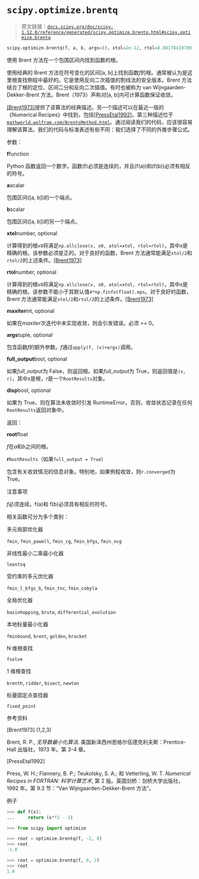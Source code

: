 # `scipy.optimize.brentq`

> 原文链接：[`docs.scipy.org/doc/scipy-1.12.0/reference/generated/scipy.optimize.brentq.html#scipy.optimize.brentq`](https://docs.scipy.org/doc/scipy-1.12.0/reference/generated/scipy.optimize.brentq.html#scipy.optimize.brentq)

```py
scipy.optimize.brentq(f, a, b, args=(), xtol=2e-12, rtol=8.881784197001252e-16, maxiter=100, full_output=False, disp=True)
```

使用 Brent 方法在一个包围区间内找到函数的根。

使用经典的 Brent 方法在符号变化的区间[a, b]上找到函数*f*的根。通常被认为是这里根查找例程中最好的。它是使用反向二次插值的割线法的安全版本。Brent 方法结合了根的定位、区间二分和反向二次插值。有时也被称为 van Wijngaarden-Dekker-Brent 方法。Brent（1973）声称对[a, b]内可计算函数保证收敛。

[[Brent1973]](#rcf302ff4bf60-brent1973)提供了该算法的经典描述。另一个描述可以在最近一版的《Numerical Recipes》中找到，包括[[PressEtal1992]](#rcf302ff4bf60-pressetal1992)。第三种描述位于[`mathworld.wolfram.com/BrentsMethod.html`](http://mathworld.wolfram.com/BrentsMethod.html)。通过阅读我们的代码，应该很容易理解该算法。我们的代码与标准表述有些不同：我们选择了不同的外推步骤公式。

参数：

**f**function

Python 函数返回一个数字。函数\(f\)必须是连续的，并且\(f(a)\)和\(f(b)\)必须有相反的符号。

**a**scalar

包围区间\([a, b]\)的一个端点。

**b**scalar

包围区间\([a, b]\)的另一个端点。

**xtol**number, optional

计算得到的根`x0`将满足`np.allclose(x, x0, atol=xtol, rtol=rtol)`，其中*x*是精确的根。该参数必须是正的。对于良好的函数，Brent 方法通常能满足`xtol/2`和`rtol/2`的上述条件。[[Brent1973]](#rcf302ff4bf60-brent1973)

**rtol**number, optional

计算得到的根`x0`将满足`np.allclose(x, x0, atol=xtol, rtol=rtol)`，其中*x*是精确的根。该参数不能小于其默认值`4*np.finfo(float).eps`。对于良好的函数，Brent 方法通常能满足`xtol/2`和`rtol/2`的上述条件。[[Brent1973]](#rcf302ff4bf60-brent1973)

**maxiter**int, optional

如果在*maxiter*次迭代中未实现收敛，则会引发错误。必须 >= 0。

**args**tuple, optional

包含函数*f*的额外参数。*f*通过`apply(f, (x)+args)`调用。

**full_output**bool, optional

如果*full_output*为 False，则返回根。如果*full_output*为 True，则返回值是`(x, r)`，其中*x*是根，*r*是一个`RootResults`对象。

**disp**bool, optional

如果为 True，则在算法未收敛时引发 RuntimeError。否则，收敛状态记录在任何`RootResults`返回对象中。

返回：

**root**float

*f*在*a*和*b*之间的根。

**r**`RootResults`（如果`full_output = True`）

包含有关收敛情况的信息对象。特别地，如果例程收敛，则`r.converged`为 True。

注意事项

*f*必须连续。f(a)和 f(b)必须具有相反的符号。

相关函数可分为多个类别：

多元局部优化器

`fmin`, `fmin_powell`, `fmin_cg`, `fmin_bfgs`, `fmin_ncg`

非线性最小二乘最小化器

`leastsq`

受约束的多元优化器

`fmin_l_bfgs_b`, `fmin_tnc`, `fmin_cobyla`

全局优化器

`basinhopping`, `brute`, `differential_evolution`

本地标量最小化器

`fminbound`, `brent`, `golden`, `bracket`

N 维根查找

`fsolve`

1 维根查找

`brenth`, `ridder`, `bisect`, `newton`

标量固定点查找器

`fixed_point`

参考资料

[Brent1973] (1,2,3)

Brent, R. P., *无导数最小化算法*. 美国新泽西州恩格尔伍德克利夫斯：Prentice-Hall 出版社，1973 年。第 3-4 章。

[PressEtal1992]

Press, W. H.; Flannery, B. P.; Teukolsky, S. A.; 和 Vetterling, W. T. *Numerical Recipes in FORTRAN: 科学计算艺术*, 第 2 版。英国剑桥：剑桥大学出版社，1992 年。第 9.3 节：“Van Wijngaarden-Dekker-Brent 方法”。

例子

```py
>>> def f(x):
...     return (x**2 - 1) 
```

```py
>>> from scipy import optimize 
```

```py
>>> root = optimize.brentq(f, -2, 0)
>>> root
-1.0 
```

```py
>>> root = optimize.brentq(f, 0, 2)
>>> root
1.0 
```
